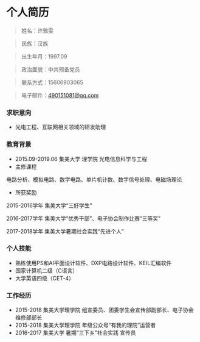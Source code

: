 # 个人简历

> 姓名：许雅雯

> 民族：汉族

> 出生年月：1997.09

> 政治面貌：中共预备党员

> 联系方式：15606903065

> 电子邮件：490151081@qq.com

### 求职意向

- 光电工程、互联网相关领域的研发助理

### 教育背景

- 2015.09-2019.06 集美大学 理学院 光电信息科学与工程
- 主修课程

电路分析、模拟电路、数字电路、单片机计数、数字信号处理、电磁场理论

- 所获奖励

2015-2016学年 集美大学“三好学生”

2016-2017学年 集美大学“优秀干部”、电子协会制作比赛“三等奖”

2017-2018学年 集美大学暑期社会实践“先进个人”

### 个人技能

- 熟练使用PS和AI平面设计软件、DXP电路设计软件、KEIL汇编软件
- 国家计算机二级（C语言）
- 大学英语四级（CET-4）

### 工作经历

- 2015-2018 集美大学理学院    组宣委员、团委学生会宣传部副部长、电子协会维修部部长
- 2015-2018 集美大学理学院    年级公众号“有我的理院”运营者
- 2016-2017 集美大学    暑期“三下乡”社会实践 宣传员

